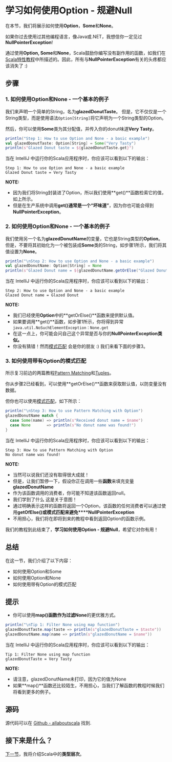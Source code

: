 # 学习如何使用Option - 规避Null

在本节，我们将展示如何使用**Option**，**Some**和**None**。

如果你过去使用过其他编程语言，像Java或.NET，我想信你一定见过**NullPointerException**!


通过使用**Option, Some**和**None**，Scala鼓励你编写没有副作用的函数，如我们在[Scala特性教程](0_3.md)中所描述的。因此，所有与**NullPointerException**有关的头疼都应该消失了 :)

## 步骤

### 1. 如何使用Option和None - 一个基本的例子

我们来声明一个简单的String，名为**glazedDonutTaste**。 但是，它不仅仅是一个String类型，而是使用语法`Option[String]`将它声明为一个String类型的Option。

然后，你可以使用**Some**类为其分配值，并传入你的donut味道**Very Tasty**。

```scala
println("Step 1: How to use Option and None - a basic example")
val glazedDonutTaste: Option[String] = Some("Very Tasty")
println(s"Glazed Donut taste = ${glazedDonutTaste.get}")

```

当在 IntelliJ 中运行你的Scala应用程序时，你应该可以看到以下的输出：

```
Step 1: How to use Option and None - a basic example
Glazed Donut taste = Very Tasty

```

**NOTE:**

- 因为我们将String封装进了Option，所以我们使用**get()**函数检索它的值，如上所示。
- 但是在生产系统中调用**get()**通常是一个**“坏味道”**，因为你也可能会得到**NullPointerException**。

### 2. 如何使用Option和None - 一个基本的例子

我们使用另一个名为**glazedDonutName**的变量，它也是String类型的**Option**。但是，不要将其初始化为一个被包装成**Some**类的String，如步骤1所示，我们将其值设置为**None**。

```scala
println("\nStep 2: How to use Option and None - a basic example")
val glazedDonutName: Option[String] = None
println(s"Glazed Donut name = ${glazedDonutName.getOrElse("Glazed Donut")}")

```

当在 IntelliJ 中运行你的Scala应用程序时，你应该可以看到以下的输出：

```
Step 2: How to use Option and None - a basic example
Glazed Donut name = Glazed Donut

```

**NOTE:**

- 我们已经使用**Option**中的**getOrElse()**函数来提供默认值。
- 如果要调用**get()**函数，如步骤1所示，你将得到异常`java.util.NoSuchElementException：None.get`
- 在这一点上，你可能会问自己这个异常是否与你的**NullPointerException类似。**
- 你没有猜错！然而[模式匹配](2_10.md) 会是你的朋友 :) 我们来看下面的步骤3。

### 3. 如何使用带有Option的模式匹配

所示复习前边的两篇教程[Pattern Matching](2_10.md)和[Tuples](2_11.md)。

你从步骤2已经看到，可以使用**getOrElse()**函数来获取默认值，以防变量没有数据。

但你也可以使用[模式匹配](2_10.md)，如下所示：

```scala
println("\nStep 3: How to use Pattern Matching with Option")
glazedDonutName match {
  case Some(name) => println(s"Received donut name = $name")
  case None       => println(s"No donut name was found!")
}

```

当在 IntelliJ 中运行你的Scala应用程序时，你应该可以看到以下的输出：

```
Step 3: How to use Pattern Matching with Option
No donut name was found!

```

**NOTE:**

- 当然可以说我们还没有取得很大成就！
- 但是，让我们暂停一下，假设你正在调用一些**函数**来填充变量**glazedDonutName**
- 作为该函数调用的消费者，你可能不知道该函数返回null。
- 我们学到了什么 这是关于意图！
- 通过明确表示这样的函数将返回一个Option，该函数的任何消费者可以通过使用**getOfElse()**或**模式匹配来避免****NullPointerException**
- 不用担心，我们将在即将到来的教程中看到返回Option的函数示例。

我们的教程到此结束了，**学习如何使用Option - 规避Null**，希望它对你有用！


## 总结

在这一节，我们介绍了以下内容：

- 如何使用Option和Some
- 如何使用Option和None
- 如何使用带有Option的模式匹配

## 提示

- 你可以使用**map()**函数作为过滤**None**的更优雅方式。

```scala
println("\nTip 1: Filter None using map function")
glazedDonutTaste.map(taste => println(s"glazedDonutTaste = $taste"))
glazedDonutName.map(name => println(s"glazedDonutName = $name"))

```

当在 IntelliJ 中运行你的Scala应用程序时，你应该可以看到以下的输出：

```
Tip 1: Filter None using map function
glazedDonutTaste = Very Tasty

```

**NOTE:**

- 请注意，glazedDonutName未打印，因为它的值为None
- 如果**map()**函数还比较陌生，不用担心，当我们了解函数的教程时候我们将看到更多的例子。


## 源码

源代码可以在 [Github - allaboutscala](https://github.com/nadimbahadoor/allaboutscala) 找到.

## 接下来是什么？

[下一节](2_13.md)，我将介绍Scala中的**类型层次**。
